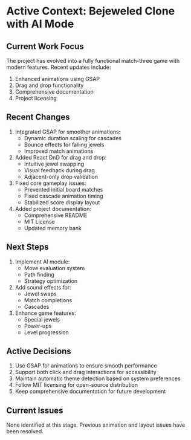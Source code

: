 # Active Context: Bejeweled Clone with AI Mode

## Current Work Focus
The project has evolved into a fully functional match-three game with modern features. Recent updates include:
1. Enhanced animations using GSAP
2. Drag and drop functionality
3. Comprehensive documentation
4. Project licensing

## Recent Changes
1. Integrated GSAP for smoother animations:
   - Dynamic duration scaling for cascades
   - Bounce effects for falling jewels
   - Improved match animations
2. Added React DnD for drag and drop:
   - Intuitive jewel swapping
   - Visual feedback during drag
   - Adjacent-only drop validation
3. Fixed core gameplay issues:
   - Prevented initial board matches
   - Fixed cascade animation timing
   - Stabilized score display layout
4. Added project documentation:
   - Comprehensive README
   - MIT License
   - Updated memory bank

## Next Steps
1. Implement AI module:
   - Move evaluation system
   - Path finding
   - Strategy optimization
2. Add sound effects for:
   - Jewel swaps
   - Match completions
   - Cascades
3. Enhance game features:
   - Special jewels
   - Power-ups
   - Level progression

## Active Decisions
1. Use GSAP for animations to ensure smooth performance
2. Support both click and drag interactions for accessibility
3. Maintain automatic theme detection based on system preferences
4. Follow MIT licensing for open-source distribution
5. Keep comprehensive documentation for future development

## Current Issues
None identified at this stage. Previous animation and layout issues have been resolved.
